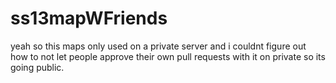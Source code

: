 # ss13mapWFriends
yeah so this maps only used on a private server and i couldnt figure out how to not let people approve their own pull requests with it on private so its going public.
